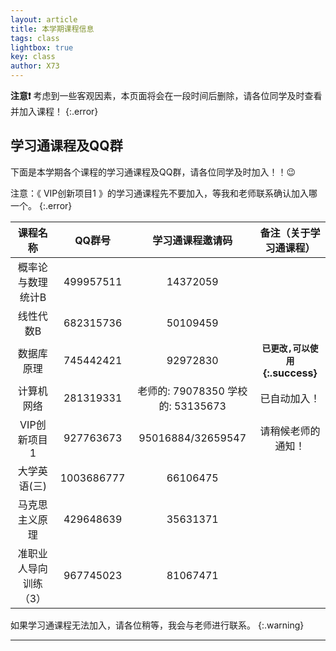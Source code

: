 ```yaml
---
layout: article
title: 本学期课程信息
tags: class
lightbox: true
key: class
author: X73
---
```



**注意❗** 考虑到一些客观因素，本页面将会在一段时间后删除，请各位同学及时查看并加入课程！
{:.error}

## 学习通课程及QQ群

下面是本学期各个课程的学习通课程及QQ群，请各位同学及时加入！！:wink:
<!--more-->

注意：《 VIP创新项目1  》的学习通课程先不要加入，等我和老师联系确认加入哪一个。
{:.error}

|     **课程名称**      | **QQ群号** | **学习通课程邀请码** |  **备注（关于学习通课程）**  |
| :-------------------: | :----------------------------: | :----------------------: | :--------------------------: |
|   概率论与数理统计B   |           499957511            |         14372059         |                              |
|       线性代数B       |           682315736            |         50109459         |                              |
|      数据库原理       |           745442421            |         92972830  | **`已更改,可以使用`{:.success}** |
|      计算机网络       |           281319331            |         老师的: 79078350  学校的: 53135673         |  已自动加入！   |
|     VIP创新项目1      |           927763673            |    95016884/32659547     | 请稍候老师的通知！ |
|     大学英语(三)      |           1003686777           |         66106475         |                              |
|    马克思主义原理     |           429648639            |         35631371         |                              |
| 准职业人导向训练（3） |           967745023            |         81067471         |                              |

如果学习通课程无法加入，请各位稍等，我会与老师进行联系。
{:.warning}

---

